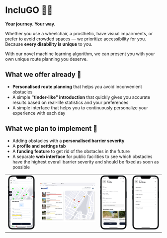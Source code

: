 # IncluGO 🚶‍♂️
**Your journey. Your way.**

Whether you use a wheelchair, a prosthetic, have visual impairments, 
or prefer to avoid crowded spaces — we prioritize accessibility for you.
Because **every disability is unique** to you.

With our novel machine learning algorithm, we can present you with your own unique route planning you deserve.

## What we offer already 🌟
- **Personalised route planning** that helps you avoid inconvenient obstacles
- A simple **"tinder-like" introduction** that quickly gives you accurate results based on real-life statistics and your preferences
- A simple interface that helps you to continuously personalize your experience with each day

## What we plan to implement 🔮
- Adding obstacles with a **personalised barrier severity**
- A **profile and settings tab**
- A **funding feature** to get rid of the obstacles in the future
- A separate **web interface** for public facilities to see which obstacles have the highest overall barrier severity and should be fixed as soon as possible

<table>
  <tr>
    <td><img src="public/pictures/adding.png" width="100%"></td>
    <td><img src="public/pictures/open.png" width="100%"></td>
    <td><img src="public/pictures/profile.png" width="100%"></td>
    <td><img src="public/pictures/settings.png" width="100%"></td>
  </tr>
</table>